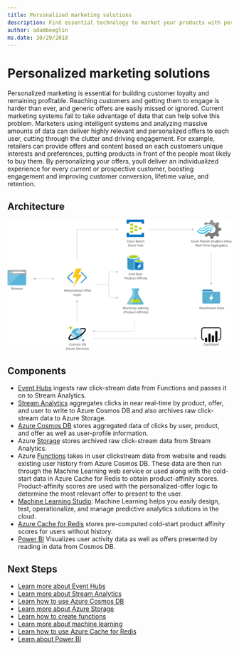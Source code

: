 ```yaml
---
title: Personalized marketing solutions
description: Find essential technology to market your products with personalized offers. Individualize your marketing for greater customer response using big-data insights.
author: adamboeglin
ms.date: 10/29/2018
---
```

# Personalized marketing solutions
Personalized marketing is essential for building customer loyalty and remaining profitable. Reaching customers and getting them to engage is harder than ever, and generic offers are easily missed or ignored. Current marketing systems fail to take advantage of data that can help solve this problem.
Marketers using intelligent systems and analyzing massive amounts of data can deliver highly relevant and personalized offers to each user, cutting through the clutter and driving engagement. For example, retailers can provide offers and content based on each customers unique interests and preferences, putting products in front of the people most likely to buy them.
By personalizing your offers, youll deliver an individualized experience for every current or prospective customer, boosting engagement and improving customer conversion, lifetime value, and retention.

## Architecture
<img src="media/personalized-marketing.svg" alt='architecture diagram' />

## Components
* [Event Hubs](http://azure.microsoft.com/services/event-hubs/) ingests raw click-stream data from Functions and passes it on to Stream Analytics.
* [Stream Analytics](http://azure.microsoft.com/services/stream-analytics/) aggregates clicks in near real-time by product, offer, and user to write to Azure Cosmos DB and also archives raw click-stream data to Azure Storage.
* [Azure Cosmos DB](http://azure.microsoft.com/services/cosmos-db/) stores aggregated data of clicks by user, product, and offer as well as user-profile information.
* Azure [Storage](http://azure.microsoft.com/services/storage/) stores archived raw click-stream data from Stream Analytics.
* Azure [Functions](http://azure.microsoft.com/services/functions/) takes in user clickstream data from website and reads existing user history from Azure Cosmos DB. These data are then run through the Machine Learning web service or used along with the cold-start data in Azure Cache for Redis to obtain product-affinity scores. Product-affinity scores are used with the personalized-offer logic to determine the most relevant offer to present to the user.
* [Machine Learning Studio](href="http://azure.microsoft.com/services/machine-learning-studio/): Machine Learning helps you easily design, test, operationalize, and manage predictive analytics solutions in the cloud.
* [Azure Cache for Redis](http://azure.microsoft.com/services/cache/) stores pre-computed cold-start product affinity scores for users without history.
* [Power BI](https://powerbi.microsoft.comhttp://azure.microsoft.com/) Visualizes user activity data as well as offers presented by reading in data from Cosmos DB.

## Next Steps
* [Learn more about Event Hubs](https://docs.microsoft.com/azure/event-hubs/event-hubs-what-is-event-hubs)
* [Learn more about Stream Analytics](https://docs.microsoft.com/azure/stream-analytics/stream-analytics-introduction)
* [Learn how to use Azure Cosmos DB](https://docs.microsoft.com/azure/cosmos-db)
* [Learn more about Azure Storage](https://docs.microsoft.com/azure/storage/storage-introduction)
* [Learn how to create functions](https://docs.microsoft.com/azure/azure-functions)
* [Learn more about machine learning](https://docs.microsoft.com/azure/machine-learning/machine-learning-what-is-machine-learning)
* [Learn how to use Azure Cache for Redis](https://docs.microsoft.com/azure/redis-cache/cache-dotnet-how-to-use-azure-redis-cache)
* [Learn about Power BI](https://powerbi.microsoft.com/documentation/powerbi-landing-page/)